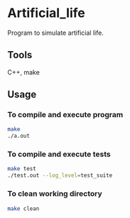 # Artificial_life
Program to simulate artificial life.

## Tools
C++, make

## Usage

### To compile and execute program

```bash
make
./a.out
```

### To compile and execute tests

```bash
make test
./test.out --log_level=test_suite 
```

### To clean working directory

```bash
make clean
```
